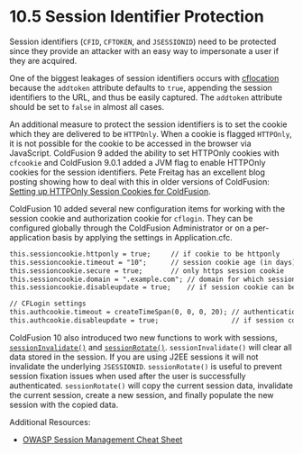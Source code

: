 # 10.5 Session Identifier Protection

Session identifiers (`CFID`, `CFTOKEN`, and `JSESSIONID`) need to be protected since they provide an attacker with an easy way to impersonate a user if they are acquired.

One of the biggest leakages of session identifiers occurs with [cflocation](https://helpx.adobe.com/coldfusion/cfml-reference/coldfusion-tags/tags-j-l/cflocation.html) because the `addtoken` attribute defaults to `true`, appending the session identifiers to the URL, and thus be easily captured. The `addtoken` attribute should be set to `false` in almost all cases.

An additional measure to protect the session identifiers is to set the cookie which they are delivered to be `HTTPOnly`. When a cookie is flagged `HTTPOnly`, it is not possible for the cookie to be accessed in the browser via JavaScript. ColdFusion 9 added the ability to set HTTPOnly cookies with `cfcookie` and ColdFusion 9.0.1 added a JVM flag to enable HTTPOnly cookies for the session identifiers. Pete Freitag has an excellent blog posting showing how to deal with this in older versions of ColdFusion: [Setting up HTTPOnly Session Cookies for ColdFusion](http://www.petefreitag.com/item/764.cfm).

ColdFusion 10 added several new configuration items for working with the session cookie and authorization cookie for `cflogin`. They can be configured globally through the ColdFusion Administrator or on a per-application basis by applying the settings in Application.cfc.

```cfml
this.sessioncookie.httponly = true;     // if cookie to be httponly
this.sessioncookie.timeout = "10";      // session cookie age (in days)
this.sessioncookie.secure = true;       // only https session cookie
this.sessioncookie.domain = ".example.com"; // domain for which session cookies are valid
this.sessioncookie.disableupdate = true;    // if session cookie can be modified by coldfusion tags (cfcookie, cfheader)

// CFLogin settings
this.authcookie.timeout = createTimeSpan(0, 0, 0, 20); // authentication cookie age
this.authcookie.disableupdate = true;                  // if session cookie can be modified by coldfusion tags (cfcookie, cfheader)
```

ColdFusion 10 also introduced two new functions to work with sessions, [`sessionInvalidate()`](https://cfdocs.org/sessioninvalidate) and [`sessionRotate()`](https://cfdocs.org/sessionrotate). `sessionInvalidate()` will clear all data stored in the session. If you are using J2EE sessions it will not invalidate the underlying `JSESSIONID`. `sessionRotate()` is useful to prevent session fixation issues when used after the user is successfully authenticated. `sessionRotate()` will copy the current session data, invalidate the current session, create a new session, and finally populate the new session with the copied data.

Additional Resources:

- [OWASP Session Management Cheat Sheet](https://cheatsheetseries.owasp.org/cheatsheets/Session_Management_Cheat_Sheet.html)
